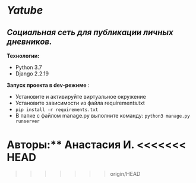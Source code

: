 

# ***Yatube***

   

## *Социальная сеть для публикации личных дневников.*

**Технологии:**

 - Python 3.7 
 - Django 2.2.19



**Запуск проекта в dev-режиме** :
- Установите и активируйте виртуальное окружение
 - Установите зависимости из файла requirements.txt 
 - ``` pip install -r requirements.txt ``` 
 - В папке с файлом manage.py выполните команду: ``` python3 manage.py runserver ``` 


 **Авторы:**** Анастасия И.
<<<<<<< HEAD
=======


>>>>>>> origin/HEAD
